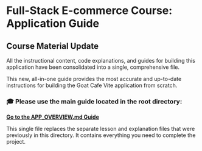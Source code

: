 # Full-Stack E-commerce Course: Application Guide

## Course Material Update

All the instructional content, code explanations, and guides for building this application have been consolidated into a single, comprehensive file.

This new, all-in-one guide provides the most accurate and up-to-date instructions for building the Goat Cafe Vite application from scratch.

### 🎓 **Please use the main guide located in the root directory:**

[**Go to the APP_OVERVIEW.md Guide**](../APP_OVERVIEW.md)

This single file replaces the separate lesson and explanation files that were previously in this directory. It contains everything you need to complete the project.
